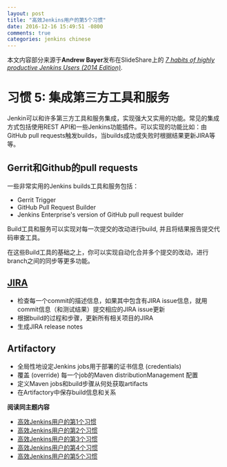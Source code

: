 ```yaml
---
layout: post
title: "高效Jenkins用户的第5个习惯"
date: 2016-12-16 15:49:51 -0800
comments: true
categories: jenkins chinese
---
```


本文内容部分来源于**Andrew Bayer**发布在SlideShare上的 [*7 habits of highly productive Jenkins Users (2014 Edition)*](http://www.slideshare.net/andrewbayer/seven-habits-of-highly-effective-jenkins-users-2014-edition).

# 习惯 5: 集成第三方工具和服务

Jenkin可以和许多第三方工具和服务集成，实现强大又实用的功能。常见的集成方式包括使用REST API和一些Jenkins功能插件。可以实现的功能比如：由GitHub pull requests触发builds，当builds成功或失败时根据结果更新JIRA等等。

## Gerrit和Github的pull requests

一些非常实用的Jenkins builds工具和服务包括：

* Gerrit Trigger
* GitHub Pull Request Builder
* Jenkins Enterprise's version of GitHub pull request builder

Build工具和服务可以实现对每一次提交的改动进行build, 并且将结果报告提交代码审查工具。

在这些Build工具的基础之上，你可以实现自动化合并多个提交的改动，进行branch之间的同步等更多功能。

## [JIRA](https://www.atlassian.com/software/jira)

* 检查每一个commit的描述信息，如果其中包含有JIRA issue信息，就用commit信息（和测试结果）提交相应的JIRA issue更新
* 根据build的过程和步骤，更新所有相关项目的JIRA
* 生成JIRA release notes

## Artifactory

* 全局性地设定Jenkins jobs用于部署的证书信息 (credentials)
* 覆盖 (override) 每一个job的Maven distributionManagement 配置
* 定义Maven jobs和build步骤从何处获取artifacts
* 在Artifactory中保存build信息和关系

**阅读同主题内容**

- [高效Jenkins用户的第1个习惯](http://euccas.github.io/blog/20151210/jenkins-user-habits-1.html)
- [高效Jenkins用户的第2个习惯](http://euccas.github.io/blog/20151215/jenkins-user-habits-2.html)
- [高效Jenkins用户的第3个习惯](http://euccas.github.io/blog/20160523/jenkins-user-habits-3.html)
- [高效Jenkins用户的第4个习惯](http://euccas.github.io/blog/20161010/jenkins-user-habits-4.html)
- [高效Jenkins用户的第5个习惯](http://euccas.github.io/blog/20161216/jenkins-user-habits-5.html)
